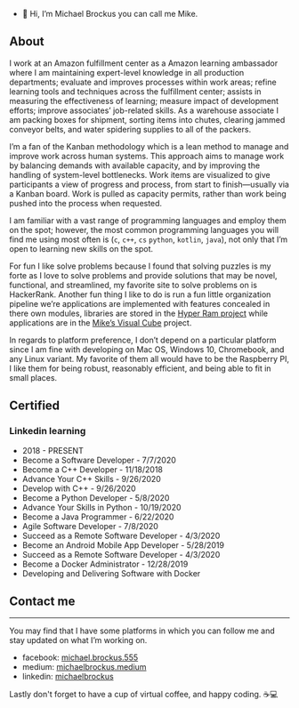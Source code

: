 - 👋 Hi, I’m Michael Brockus you can call me Mike.

## About

I work at an Amazon fulfillment center as a Amazon
learning ambassador where I am maintaining expert-level
knowledge in all production departments; evaluate and
improves processes within work areas; refine learning
tools and techniques across the fulfillment center;
assists in measuring the effectiveness of learning;
measure impact of development efforts; improve associates’
job-related skills. As a warehouse associate I am packing
boxes for shipment, sorting items into chutes, clearing
jammed conveyor belts, and water spidering supplies to
all of the packers.

I’m a fan of the Kanban methodology which is a lean method
to manage and improve work across human systems. This
approach aims to manage work by balancing demands with
available capacity, and by improving the handling of
system-level bottlenecks. Work items are visualized to
give participants a view of progress and process, from
start to finish—usually via a Kanban board. Work is pulled
as capacity permits, rather than work being pushed into the
process when requested.

I am familiar with a vast range of programming languages and
employ them on the spot; however, the most common programming
languages you will find me using most often is (`c`, `c++`,
`cs` `python`, `kotlin`, `java`), not only that I’m open to
learning new skills on the spot.

For fun I like solve problems because I found that solving puzzles
is my forte as I love to solve problems and provide solutions that
may be novel, functional, and streamlined, my favorite site to solve
problems on is HackerRank. Another fun thing I like to do is run a
fun little organization pipeline we’re applications are implemented
with features concealed in there own modules, libraries are stored
in the [Hyper Ram project](https://github.com/hyper-ram) while
applications are in the [Mike’s Visual Cube](https://github.com/mikes-visual-cube)
project.

In regards to platform preference, I don’t depend on a particular
platform since I am fine with developing on Mac OS, Windows 10,
Chromebook, and any Linux variant. My favorite of them all would
have to be the Raspberry PI, I like them for being robust, reasonably
efficient, and being able to fit in small places.

## Certified

### Linkedin learning
- 2018 - PRESENT
- Become a Software Developer - 7/7/2020
- Become a C++ Developer - 11/18/2018
- Advance Your C++ Skills -  9/26/2020
- Develop with C++ - 9/26/2020
- Become a Python Developer - 5/8/2020
- Advance Your Skills in Python - 10/19/2020
- Become a Java Programmer - 6/22/2020
- Agile Software Developer - 7/8/2020
- Succeed as a Remote Software Developer - 4/3/2020
- Become an Android Mobile App Developer - 5/28/2019
- Succeed as a Remote Software Developer - 4/3/2020
- Become a Docker Administrator - 12/28/2019
- Developing and Delivering Software with Docker

## Contact me

* * *

You may find that I have some platforms in which you can follow me and stay updated on what I’m working on.

- facebook: [michael.brockus.555](https://m.facebook.com/#!/michael.brockus.555)
- medium: [michaelbrockus.medium](https://michaelbrockus.medium.com/)
- linkedin: [michaelbrockus](https://www.linkedin.com/in/michael-brockus)

Lastly don't forget to have a cup of virtual coffee, and happy coding. ☕💻


<!---
michaelbrockus/michaelbrockus is a ✨ special ✨ repository because its `README.md` (this file) appears on your GitHub profile.
You can click the Preview link to take a look at your changes.
--->
